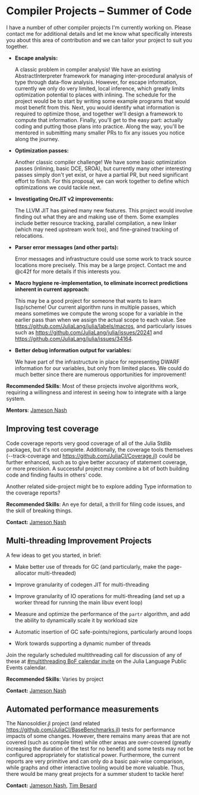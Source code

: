 # Compiler Projects – Summer of Code

I have a number of other compiler projects I'm currently working on. Please contact me for
additional details and let me know what specifically interests you about this area of contribution
and we can tailor your project to suit you together.

- **Escape analysis:**

  A classic problem in compiler analysis! We have an existing AbstractInterpreter framework for
  managing inter-procedural analysis of type through data-flow analysis. However, for escape
  information, currently we only do very limited, local inference, which greatly limits optimization
  potential to places with inlining. The schedule for the project would be to start by writing some
  example programs that would most benefit from this. Next, you would identify what information is
  required to optimize those, and together we'll design a framework to compute that information.
  Finally, you'll get to the easy part: actually coding and putting those plans into practice. Along
  the way, you'll be mentored in submitting many smaller PRs to fix any issues you notice along the
  journey.

- **Optimization passes:**

  Another classic compiler challenge! We have some basic optimization passes (inlining, basic DCE,
  SROA), but currently many other interesting passes simply don't yet exist, or have a partial PR,
  but need significant effort to finish. For this proposal, we can work together to define which
  optimizations we could tackle next.

- **Investigating OrcJIT v2 improvements:**

  The LLVM JIT has gained many new features. This project would involve finding out what they are
  and making use of them. Some examples include better resource tracking, parallel compilation, a
  new linker (which may need upstream work too), and fine-grained tracking of relocations.

- **Parser error messages (and other parts):**

  Error messages and infrastructure could use some work to track source locations more precisely.
  This may be a large project. Contact me and @c42f for more details if this interests you.

- **Macro hygiene re-implementation, to eliminate incorrect predictions inherent in current approach:**

  This may be a good project for someone that wants to learn lisp/scheme! Our current algorithm runs
  in multiple passes, which means sometimes we compute the wrong scope for a variable in the earlier
  pass than when we assign the actual scope to each value. See
  <https://github.com/JuliaLang/julia/labels/macros>, and particularly issues such as
  <https://github.com/JuliaLang/julia/issues/20241> and
  <https://github.com/JuliaLang/julia/issues/34164>.

- **Better debug information output for variables:**

  We have part of the infrastructure in place for representing DWARF information for our variables,
  but only from limited places. We could do much better since there are numerous opportunities for
  improvement!


**Recommended Skills**: Most of these projects involve algorithms work, requiring
a willingness and interest in seeing how to integrate with a large system.

**Mentors**: [Jameson Nash](https://github.com/vtjnash)

## Improving test coverage

Code coverage reports very good coverage of all of the Julia Stdlib packages, but it's not complete.
Additionally, the coverage tools themselves (--track-coverage and
<https://github.com/JuliaCI/Coverage.jl>) could be further enhanced, such as to give better accuracy
of statement coverage, or more precision. A successful project may combine a bit of both building
code and finding faults in others' code.

Another related side-project might be to explore adding Type information to the coverage reports?

**Recommended Skills**: An eye for detail, a thrill for filing code issues, and the skill of breaking things.

**Contact:** [Jameson Nash](https://github.com/vtjnash)

## Multi-threading Improvement Projects

A few ideas to get you started, in brief:

- Make better use of threads for GC (and particularly, make the page-allocator multi-threaded)

- Improve granularity of codegen JIT for multi-threading

- Improve granularity of IO operations for multi-threading (and set up a worker thread for running
  the main libuv event loop)

- Measure and optimize the performance of the `partr` algorithm, and add the ability to dynamically
  scale it by workload size

- Automatic insertion of GC safe-points/regions, particularly around loops

- Work towards supporting a dynamic number of threads

Join the regularly scheduled multithreading call for discussion of any of these at [#multithreading
BoF calendar invite][threadcall] on the Julia Language Public Events calendar.

[threadcall]: https://calendar.google.com/event?action=TEMPLATE&tmeid=MzQ1MnZxMGNucGt2NGQwYW1zZjA4MzM5dGtfMjAyMTAyMTdUMTYzMDAwWiBqdWxpYWxhbmcub3JnX2tvbWF1YXFldDE0ZW9nOW9pdjNwNm83cG1nQGc&tmsrc=julialang.org_komauaqet14eog9oiv3p6o7pmg%40group.calendar.google.com&scp=ALL

**Recommended Skills**: Varies by project

**Contact:** [Jameson Nash](https://github.com/vtjnash)


## Automated performance measurements

The Nanosoldier.jl project (and related <https://github.com/JuliaCI/BaseBenchmarks.jl>) tests for
performance impacts of some changes. However, there remains many areas that are not covered (such as
compile time) while other areas are over-covered (greatly increasing the duration of the test for no
benefit) and some tests may not be configured appropriately for statistical power. Furthermore, the
current reports are very primitive and can only do a basic pair-wise comparison, while graphs and
other interactive tooling would be more valuable. Thus, there would be many great projects for a
summer student to tackle here!

**Contact:** [Jameson Nash](https://github.com/vtjnash), [Tim Besard](https://github.com/maleadt)
